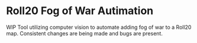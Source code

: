 # Roll20 Fog of War Autimation

WIP Tool utilizing computer vision to automate adding fog of war to a Roll20 map. 
Consistent changes are being made and bugs are present.
